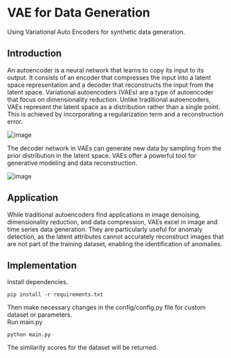 # VAE for Data Generation
Using Variational Auto Encoders for synthetic data generation.
## Introduction
An autoencoder is a neural network that learns to copy its input to its output. It consists of an encoder that compresses the input into a latent space representation and a decoder that reconstructs the input from the latent space.
Variational autoencoders (VAEs) are a type of autoencoder that focus on dimensionality reduction. Unlike traditional autoencoders, VAEs represent the latent space as a distribution rather than a single point. This is achieved by incorporating a regularization term and a reconstruction error.

![image](https://github.com/parakatta/vae-data-generation/assets/83866928/5649832b-2bbd-4c1d-ab8d-f289a2c5cdc5)  

The decoder network in VAEs can generate new data by sampling from the prior distribution in the latent space. VAEs offer a powerful tool for generative modeling and data reconstruction.

 ![image](https://github.com/parakatta/vae-data-generation/assets/83866928/af61ff3f-d218-47a4-85ae-7e7f842702e6)
## Application
While traditional autoencoders find applications in image denoising, dimensionality reduction, and data compression, VAEs excel in image and time series data generation. They are particularly useful for anomaly detection, as the latent attributes cannot accurately reconstruct images that are not part of the training dataset, enabling the identification of anomalies.

## Implementation  
Install dependencies.
```
pip install -r requirements.txt  
```
Then make necessary changes in the config/config.py file for custom dataset or parameters.  
Run main.py

```
python main.py
```
The similarity scores for the dataset will be returned.
